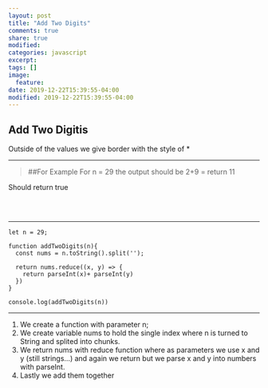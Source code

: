 ```yaml
---
layout: post
title: "Add Two Digits"
comments: true
share: true
modified:
categories: javascript
excerpt:
tags: []
image:
  feature:
date: 2019-12-22T15:39:55-04:00
modified: 2019-12-22T15:39:55-04:00
---
```


## Add Two Digitis

Outside of the values we give border with the style of *

___

> ##For Example
For n = 29 the output should be 2+9 =  return 11<br>

Should return true<br>
##
<br>

___


~~~
let n = 29;

function addTwoDigits(n){
  const nums = n.toString().split('');
  
  return nums.reduce((x, y) => {
    return parseInt(x)+ parseInt(y)
  })
}

console.log(addTwoDigits(n))

~~~

___

1. We create a function with parameter n;
2. We create variable nums to hold the single index where n is turned to String and splited into chunks.
3. We return nums with reduce function where as parameters we use x and y (still strings...) and again we return but we parse x and y into numbers with parseInt.
4. Lastly we add them together